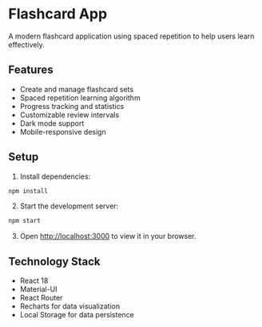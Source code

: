 # Flashcard App

A modern flashcard application using spaced repetition to help users learn effectively.

## Features

- Create and manage flashcard sets
- Spaced repetition learning algorithm
- Progress tracking and statistics
- Customizable review intervals
- Dark mode support
- Mobile-responsive design

## Setup

1. Install dependencies:
```bash
npm install
```

2. Start the development server:
```bash
npm start
```

3. Open [http://localhost:3000](http://localhost:3000) to view it in your browser.

## Technology Stack

- React 18
- Material-UI
- React Router
- Recharts for data visualization
- Local Storage for data persistence
